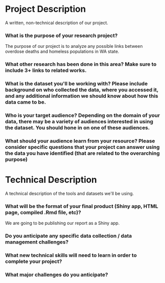 # Project Description
A written, non-technical description of our project.

### What is the purpose of your research project?
The purpose of our project is to analyze any possible links between overdose deaths and homeless populations in WA state.

### What other research has been done in this area? Make sure to include 3+ links to related works.

### What is the dataset you'll be working with?  Please include background on who collected the data, where you accessed it, and any additional information we should know about how this data came to be.

### Who is your target audience?  Depending on the domain of your data, there may be a variety of audiences interested in using the dataset. You should hone in on one of these audiences.

### What should your audience learn from your resource? Please consider specific questions that your project can answer using the data you have identified (that are related to the overarching purpose)

# Technical Description
A technical description of the tools and datasets we'll be using.

### What will be the format of your final product (Shiny app, HTML page, compiled .Rmd file, etc)?
We are going to be publishing our report as a Shiny app. 

### Do you anticipate any specific data collection / data management challenges?

### What new technical skills will need to learn in order to complete your project?

### What major challenges do you anticipate? 